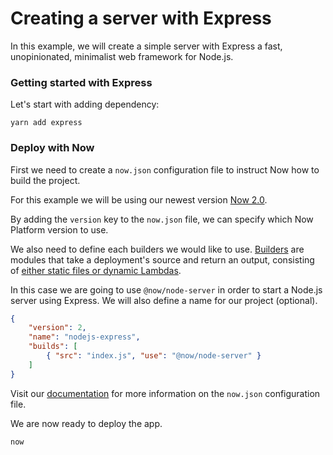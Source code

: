# Creating a server with Express

In this example, we will create a simple server with Express a fast, unopinionated, minimalist web framework for Node.js.

### Getting started with Express

Let's start with adding dependency:

```
yarn add express
```

### Deploy with Now

First we need to create a `now.json` configuration file to instruct Now how to build the project.

For this example we will be using our newest version [Now 2.0](https://zeit.co/now).

By adding the `version` key to the `now.json` file, we can specify which Now Platform version to use.

We also need to define each builders we would like to use. [Builders](https://zeit.co/docs/v2/deployments/builders/overview/) are modules that take a deployment's source and return an output, consisting of [either static files or dynamic Lambdas](https://zeit.co/docs/v2/deployments/builds/#sources-and-outputs).

In this case we are going to use `@now/node-server` in order to start a Node.js server using Express. We will also define a name for our project (optional).

```json
{
    "version": 2,
    "name": "nodejs-express",
    "builds": [
        { "src": "index.js", "use": "@now/node-server" }
    ]
}
```

Visit our [documentation](https://zeit.co/docs/v2/deployments/configuration) for more information on the `now.json` configuration file.

We are now ready to deploy the app.

```
now
```
